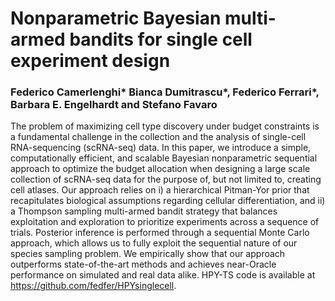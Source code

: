 # Nonparametric Bayesian multi-armed bandits for single cell experiment design
### Federico Camerlenghi* Bianca Dumitrascu*, Federico Ferrari*, Barbara E. Engelhardt and Stefano Favaro

The problem of maximizing cell type discovery under budget constraints is a fundamental challenge in the collection and the analysis of single-cell RNA-sequencing (scRNA-seq) data. In this paper, we introduce a simple, computationally efficient, and scalable Bayesian nonparametric sequential approach to optimize the budget allocation when designing a large scale collection of scRNA-seq data for the purpose of, but not limited to, creating cell atlases. Our approach relies on i) a hierarchical Pitman-Yor prior that recapitulates biological assumptions regarding cellular differentiation, and ii) a Thompson sampling multi-armed bandit strategy that balances exploitation and exploration to prioritize experiments across a sequence of trials. Posterior inference is performed through a sequential Monte Carlo approach, which allows us to fully exploit the sequential nature of our species sampling problem. We empirically show that our approach outperforms state-of-the-art methods and achieves near-Oracle performance on simulated and real data alike.  HPY-TS code is available at https://github.com/fedfer/HPYsinglecell.